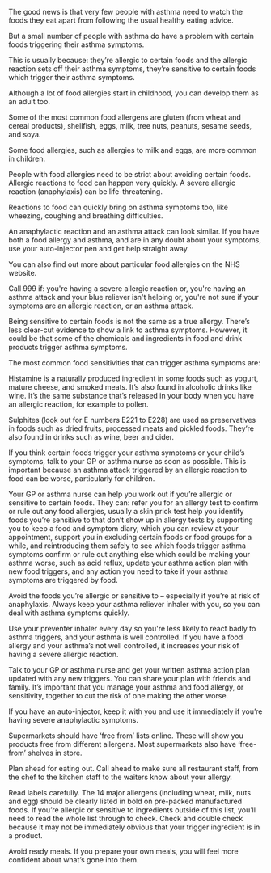 The good news is that very few people with asthma need to watch the foods they eat apart from following the usual healthy eating advice.

But a small number of people with asthma do have a problem with certain foods triggering their asthma symptoms.

This is usually because: they’re allergic to certain foods and the allergic reaction sets off their asthma symptoms, they’re sensitive to certain foods which trigger their asthma symptoms.


Although a lot of food allergies start in childhood, you can develop them as an adult too.

Some of the most common food allergens are gluten (from wheat and cereal products), shellfish, eggs, milk, tree nuts, peanuts, sesame seeds, and soya.

Some food allergies, such as allergies to milk and eggs, are more common in children.

People with food allergies need to be strict about avoiding certain foods. Allergic reactions to food can happen very quickly. A severe allergic reaction (anaphylaxis) can be life-threatening.

Reactions to food can quickly bring on asthma symptoms too, like wheezing, coughing and breathing difficulties.

An anaphylactic reaction and an asthma attack can look similar. If you have both a food allergy and asthma, and are in any doubt about your symptoms, use your auto-injector pen and get help straight away.

You can also find out more about particular food allergies on the NHS website.

Call 999 if: you're having a severe allergic reaction or, you're having an asthma attack and your blue reliever isn't helping or, you're not sure if your symptoms are an allergic reaction, or an asthma attack.

Being sensitive to certain foods is not the same as a true allergy. There’s less clear-cut evidence to show a link to asthma symptoms. However, it could be that some of the chemicals and ingredients in food and drink products trigger asthma symptoms.

The most common food sensitivities that can trigger asthma symptoms are:

Histamine is a naturally produced ingredient in some foods such as yogurt, mature cheese, and smoked meats. It’s also found in alcoholic drinks like wine. It’s the same substance that’s released in your body when you have an allergic reaction, for example to pollen.

Sulphites (look out for E numbers E221 to E228) are used as preservatives in foods such as dried fruits, processed meats and pickled foods. They’re also found in drinks such as wine, beer and cider. 

If you think certain foods trigger your asthma symptoms or your child’s symptoms, talk to your GP or asthma nurse as soon as possible. This is important because an asthma attack triggered by an allergic reaction to food can be worse, particularly for children.

Your GP or asthma nurse can help you work out if you’re allergic or sensitive to certain foods. They can: refer you for an allergy test to confirm or rule out any food allergies, usually a skin prick test
help you identify foods you’re sensitive to that don’t show up in allergy tests by supporting you to keep a food and symptom diary, which you can review at your appointment, support you in excluding certain foods or food groups for a while, and reintroducing them safely to see which foods trigger asthma symptoms confirm or rule out anything else which could be making your asthma worse, such as acid reflux, update your asthma action plan with new food triggers, and any action you need to take if your asthma symptoms are triggered by food.


Avoid the foods you’re allergic or sensitive to – especially if you’re at risk of anaphylaxis.
Always keep your asthma reliever inhaler with you, so you can deal with asthma symptoms quickly.

Use your preventer inhaler every day so you're less likely to react badly to asthma triggers, and your asthma is well controlled.  If you have a food allergy and your asthma’s not well controlled, it increases your risk of having a severe allergic reaction.

Talk to your GP or asthma nurse and get your written asthma action plan updated with any new triggers. You can share your plan with friends and family. It’s important that you manage your asthma and food allergy, or sensitivity, together to cut the risk of one making the other worse.

If you have an auto-injector, keep it with you and use it immediately if you’re having severe anaphylactic symptoms. 

Supermarkets should have ‘free from’ lists online. These will show you products free from different allergens. Most supermarkets also have ‘free-from’ shelves in store.

Plan ahead for eating out. Call ahead to make sure all restaurant staff, from the chef to the kitchen staff to the waiters know about your allergy.

Read labels carefully. The 14 major allergens (including wheat, milk, nuts and egg) should be clearly listed in bold on pre-packed manufactured foods. If you’re allergic or sensitive to ingredients outside of this list, you’ll need to read the whole list through to check. Check and double check because it may not be immediately obvious that your trigger ingredient is in a product.

Avoid ready meals. If you prepare your own meals, you will feel more confident about what’s gone into them.